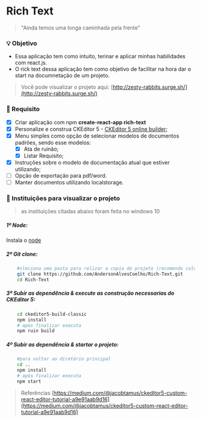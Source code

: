 # Rich Text
> "Ainda temos uma longa caminhada pela frente"

### :bulb: Objetivo
- Essa aplicação tem como intuito, terinar e aplicar minhas habilidades com react.js.
- O rick text dessa aplicação tem como objetivo de facilitar na hora dar o start na documnetação de um projeto.

> Você pode visualizar o projeto aqui: [http://zesty-rabbits.surge.sh/](http://zesty-rabbits.surge.sh/)

### :page_with_curl: Requisito
- [x] Criar aplicação com npm **create-react-app rich-text**
- [x] Personalize e construa CKEditor 5 - [CKEditor 5 online builder](https://ckeditor.com/ckeditor-5/online-builder/);
- [x] Menu simples como opção de selecionar modelos de documentos padrões, sendo esse modelos:
    - [x] Ata de ruinão;
    - [x] Listar Requisito;
    <!-- - [ ] Documento de Visão; -->
    <!-- - [ ] Documento de Regra de Negócio. -->
- [x] Instruções sobre o modelo de documentação atual que estiver utilizando; 
- [ ] Opção de exportação para pdf/word.
- [ ] Manter documentos utilizando localstorage.

### :floppy_disk: Instituições para visualizar o projeto   
> as instituições citadas abaixo foram feita no windows 10
##### 1º Node:
Instala o [node](https://nodejs.org/en/) 

##### 2º Git clone:

```bash
    #sleciona uma pasta para relizar a copia do projeto (recomendo coloca no C:\WorkSpace)
    git clone https://github.com/AndersonAlvesCoelho/Rich-Text.git
    cd Rich-Text
```
##### 3º Subir as dependência & execute as construção necessarias do CKEditor 5:

```bash
    cd ckeditor5-build-classic
    npm install
    # após finalizar executa
    npm ruin build
```

##### 4º Subir as dependência & startar o projeto:

```bash
    #para voltar ao diretório principal
    cd ..
    npm install
    # após finalizar executa
    npm start
```

> Referências
>[https://medium.com/@jacobtamus/ckeditor5-custom-react-editor-tutorial-a9e91aab9d16](https://medium.com/@jacobtamus/ckeditor5-custom-react-editor-tutorial-a9e91aab9d16)